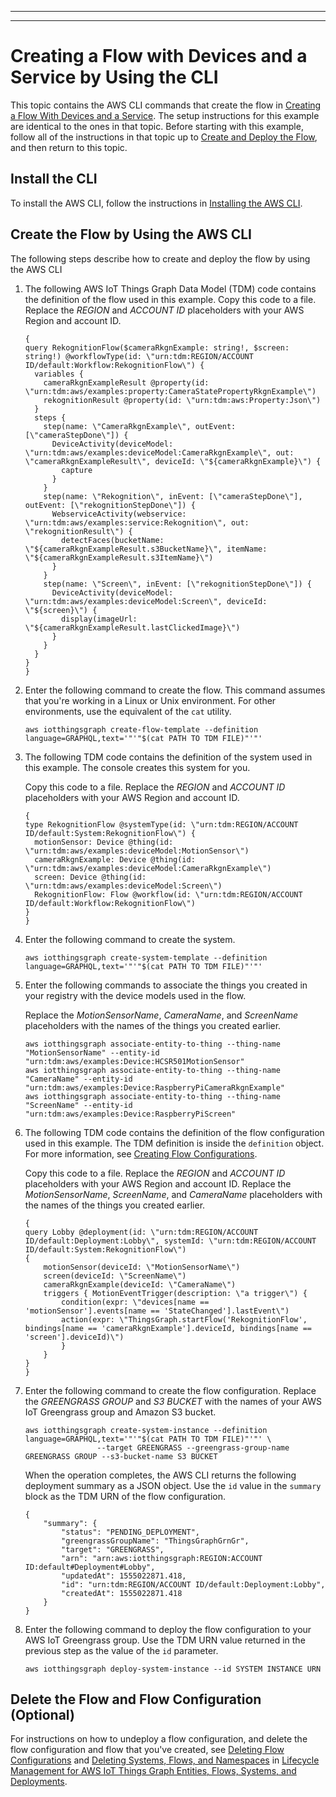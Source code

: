 --------

--------

# Creating a Flow with Devices and a Service by Using the CLI<a name="iot-tg-gs-thingdev-sample-deploy-cli"></a>

This topic contains the AWS CLI commands that create the flow in [Creating a Flow With Devices and a Service](iot-tg-gs-thingdev-sample.html)\. The setup instructions for this example are identical to the ones in that topic\. Before starting with this example, follow all of the instructions in that topic up to [Create and Deploy the Flow](iot-tg-gs-thingdev-sample.html#iot-tg-gs-thingdev-sample-deploy), and then return to this topic\.

## Install the CLI<a name="iot-tg-gs-thingdev-sample-deploy-cli-install"></a>

To install the AWS CLI, follow the instructions in [Installing the AWS CLI](https://docs.aws.amazon.com/cli/latest/userguide/cli-chap-install.html)\.

## Create the Flow by Using the AWS CLI<a name="iot-tg-gs-thingdev-sample-deploy-cli-steps"></a>

The following steps describe how to create and deploy the flow by using the AWS CLI

1. The following AWS IoT Things Graph Data Model \(TDM\) code contains the definition of the flow used in this example\. Copy this code to a file\. Replace the *REGION* and *ACCOUNT ID* placeholders with your AWS Region and account ID\.

   ```
   {
   query RekognitionFlow($cameraRkgnExample: string!, $screen: string!) @workflowType(id: \"urn:tdm:REGION/ACCOUNT ID/default:Workflow:RekognitionFlow\") {
     variables {
       cameraRkgnExampleResult @property(id: \"urn:tdm:aws/examples:property:CameraStatePropertyRkgnExample\")
       rekognitionResult @property(id: \"urn:tdm:aws:Property:Json\")
     }
     steps {
       step(name: \"CameraRkgnExample\", outEvent: [\"cameraStepDone\"]) {
         DeviceActivity(deviceModel: \"urn:tdm:aws/examples:deviceModel:CameraRkgnExample\", out: \"cameraRkgnExampleResult\", deviceId: \"${cameraRkgnExample}\") {
           capture
         }
       }
       step(name: \"Rekognition\", inEvent: [\"cameraStepDone\"], outEvent: [\"rekognitionStepDone\"]) {
         WebserviceActivity(webservice: \"urn:tdm:aws/examples:service:Rekognition\", out: \"rekognitionResult\") {
           detectFaces(bucketName: \"${cameraRkgnExampleResult.s3BucketName}\", itemName: \"${cameraRkgnExampleResult.s3ItemName}\")
         }
       }
       step(name: \"Screen\", inEvent: [\"rekognitionStepDone\"]) {
         DeviceActivity(deviceModel: \"urn:tdm:aws/examples:deviceModel:Screen\", deviceId: \"${screen}\") {
           display(imageUrl: \"${cameraRkgnExampleResult.lastClickedImage}\")
         }
       }
     }
   }
   }
   ```

1. Enter the following command to create the flow\. This command assumes that you're working in a Linux or Unix environment\. For other environments, use the equivalent of the `cat` utility\.

   ```
   aws iotthingsgraph create-flow-template --definition language=GRAPHQL,text='"'"$(cat PATH TO TDM FILE)"'"'
   ```

1. The following TDM code contains the definition of the system used in this example\. The console creates this system for you\. 

   Copy this code to a file\. Replace the *REGION* and *ACCOUNT ID* placeholders with your AWS Region and account ID\.

   ```
   {
   type RekognitionFlow @systemType(id: \"urn:tdm:REGION/ACCOUNT ID/default:System:RekognitionFlow\") {
     motionSensor: Device @thing(id: \"urn:tdm:aws/examples:deviceModel:MotionSensor\") 
     cameraRkgnExample: Device @thing(id: \"urn:tdm:aws/examples:deviceModel:CameraRkgnExample\")
     screen: Device @thing(id: \"urn:tdm:aws/examples:deviceModel:Screen\")
     RekognitionFlow: Flow @workflow(id: \"urn:tdm:REGION/ACCOUNT ID/default:Workflow:RekognitionFlow\")
   }
   }
   ```

1. Enter the following command to create the system\.

   ```
   aws iotthingsgraph create-system-template --definition language=GRAPHQL,text='"'"$(cat PATH TO TDM FILE)"'"'
   ```

1. Enter the following commands to associate the things you created in your registry with the device models used in the flow\. 

   Replace the *MotionSensorName*, *CameraName*, and *ScreenName* placeholders with the names of the things you created earlier\.

   ```
   aws iotthingsgraph associate-entity-to-thing --thing-name "MotionSensorName" --entity-id "urn:tdm:aws/examples:Device:HCSR501MotionSensor"
   aws iotthingsgraph associate-entity-to-thing --thing-name "CameraName" --entity-id "urn:tdm:aws/examples:Device:RaspberryPiCameraRkgnExample"
   aws iotthingsgraph associate-entity-to-thing --thing-name "ScreenName" --entity-id "urn:tdm:aws/examples:Device:RaspberryPiScreen"
   ```

1. The following TDM code contains the definition of the flow configuration used in this example\. The TDM definition is inside the `definition` object\. For more information, see [Creating Flow Configurations](iot-tg-sysdeploy-depconfig.html)\. 

   Copy this code to a file\. Replace the *REGION* and *ACCOUNT ID* placeholders with your AWS Region and account ID\. Replace the *MotionSensorName*, *ScreenName*, and *CameraName* placeholders with the names of the things you created earlier\.

   ```
   {
   query Lobby @deployment(id: \"urn:tdm:REGION/ACCOUNT ID/default:Deployment:Lobby\", systemId: \"urn:tdm:REGION/ACCOUNT ID/default:System:RekognitionFlow\") 
   {        
       motionSensor(deviceId: \"MotionSensorName\")
       screen(deviceId: \"ScreenName\")
       cameraRkgnExample(deviceId: \"CameraName\")        
       triggers { MotionEventTrigger(description: \"a trigger\") {  
           condition(expr: \"devices[name == 'motionSensor'].events[name == 'StateChanged'].lastEvent\")                  
           action(expr: \"ThingsGraph.startFlow('RekognitionFlow', bindings[name == 'cameraRkgnExample'].deviceId, bindings[name == 'screen'].deviceId)\")
           }        
       }      
   }
   }
   ```

1. Enter the following command to create the flow configuration\. Replace the *GREENGRASS GROUP* and *S3 BUCKET* with the names of your AWS IoT Greengrass group and Amazon S3 bucket\.

   ```
   aws iotthingsgraph create-system-instance --definition language=GRAPHQL,text='"'"$(cat PATH TO TDM FILE)"'"' \
                   --target GREENGRASS --greengrass-group-name GREENGRASS GROUP --s3-bucket-name S3 BUCKET
   ```

   When the operation completes, the AWS CLI returns the following deployment summary as a JSON object\. Use the `id` value in the `summary` block as the TDM URN of the flow configuration\. 

   ```
   {
       "summary": {
           "status": "PENDING_DEPLOYMENT",
           "greengrassGroupName": "ThingsGraphGrnGr",
           "target": "GREENGRASS",
           "arn": "arn:aws:iotthingsgraph:REGION:ACCOUNT ID:default#Deployment#Lobby",
           "updatedAt": 1555022871.418,
           "id": "urn:tdm:REGION/ACCOUNT ID/default:Deployment:Lobby",
           "createdAt": 1555022871.418
       }
   }
   ```

1. Enter the following command to deploy the flow configuration to your AWS IoT Greengrass group\. Use the TDM URN value returned in the previous step as the value of the `id` parameter\.

   ```
   aws iotthingsgraph deploy-system-instance --id SYSTEM INSTANCE URN
   ```

## Delete the Flow and Flow Configuration \(Optional\)<a name="iot-tg-gs-thingdev-sample-cleanup"></a>

For instructions on how to undeploy a flow configuration, and delete the flow configuration and flow that you've created, see [Deleting Flow Configurations](iot-tg-lifecycle.html#iot-tg-lifecycle-deletingflowconfig) and [Deleting Systems, Flows, and Namespaces](iot-tg-lifecycle.html#iot-tg-lifecycle-deletingsysflow) in [Lifecycle Management for AWS IoT Things Graph Entities, Flows, Systems, and Deployments](iot-tg-lifecycle.html)\.